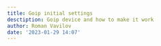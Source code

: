 ```yaml
---
title: Goip initial settings
desctiption: Goip device and how to make it work
author: Roman Vavilov
date: '2023-01-29 14:07'
---
```


# 
